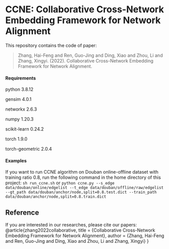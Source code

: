 # CCNE: Collaborative Cross-Network Embedding Framework for Network Alignment
This repository contains the code of paper:  
 >Zhang, Hai-Feng and Ren, Guo-Jing and Ding, Xiao and Zhou, Li and Zhang, Xingyi. (2022). Collaborative Cross-Network Embedding Framework for Network Alignment.

#### Requirements
python                    3.8.12

gensim                    4.0.1

networkx                  2.6.3

numpy                     1.20.3

scikit-learn              0.24.2

torch                     1.9.0

torch-geometric           2.0.4

#### Examples
If you want to run CCNE algorithm on Douban online-offline dataset with training ratio 0.8, run the following command in the home directory of this project:
`sh run_ccne.sh`
or
`python ccne.py --s_edge data/douban/online/edgelist --t_edge data/douban/offline/raw/edgelist --gt_path data/douban/anchor/node,split=0.8.test.dict --train_path data/douban/anchor/node,split=0.8.train.dict`

## Reference  
If you are interested in our researches, please cite our papers:  
@article{zhang2022collaborative,
	title = {Collaborative Cross-Network Embedding Framework for Network Alignment},
	author = {Zhang, Hai-Feng and Ren, Guo-Jing and Ding, Xiao and Zhou, Li and Zhang, Xingyi}
}
